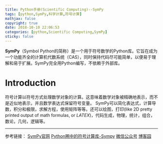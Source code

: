 ```yaml
---
title: Python手册(Scientific Computing)--SymPy
tags: [python,SymPy,科学计算,符号计算]
mathjax: false
copyright: true
date: 2018-10-10 22:06:53
categories: [python,Scientific Computing,SymPy]
sticky: false
---
```


**SymPy**（Symbol Python的简称）是一个用于符号数学的Python库。它旨在成为一个功能齐全的计算机代数系统（CAS），同时保持代码尽可能简单，以便易于理解和易于扩展。SymPy完全用Python编写，不依赖于外部库。

<!-- more -->

# Introduction

符号计算以符号方式处理数学对象的计算。这意味着数学对象被精确地表示，而不是近似地表示，并且数学表达式保留符号变量。
SymPy可以简化表达式，计算导数，积分和极限，求解方程，使用矩阵等等。还可以绘图，打印(like 2D pretty printed output of math formulas, or $LATEX$)，代码生成，物理，统计，组合，数论，几何，逻辑等。




---------------------
参考链接：
[SymPy官网](https://www.sympy.org/en/index.html)
[Python圈中的符号计算库-Sympy](https://www.cnblogs.com/sunshine-blog/p/8477523.html)
[微信公众号](https://mp.weixin.qq.com/s?__biz=MzI5NDY1MjQzNA==&mid=2247487392&idx=1&sn=2669a7298ae81c8af82ad52d292c7ed2&chksm=ec5ed0dddb2959cb689ef2bfa11922536b93f90baad575a6747899bad943cc4db4226bb1c73b&mpshare=1&scene=24&srcid=08197tkiFFLKCyEZCsQqYt0K#rd)
[博客园](https://www.cnblogs.com/huiyang865/p/5823751.html)





